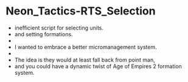 # Neon_Tactics-RTS_Selection
- inefficient script for selecting units.
- and setting formations.
-
- I wanted to embrace a better micromanagement system.
-
- The idea is they would at least fall back from point man,
- and you could have a dynamic twist of Age of Empires 2 formation system.
